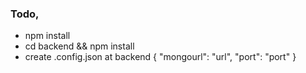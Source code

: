 ### Todo,
- npm install
- cd backend && npm install
- create .config.json at backend
{
    "mongourl": "url",
    "port": "port"
}